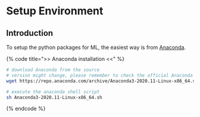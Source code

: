 # Setup Environment

## Introduction

To setup the python packages for ML, the easiest way is from [Anaconda](https://www.anaconda.com/products/individual#linux). 

{% code title=">> Anaconda installation <<" %}
```bash
# download Anaconda from the source 
# version might change, please remember to check the official Anaconda website
wget https://repo.anaconda.com/archive/Anaconda3-2020.11-Linux-x86_64.sh

# execute the anaconda shell script
sh Anaconda3-2020.11-Linux-x86_64.sh
```
{% endcode %}

